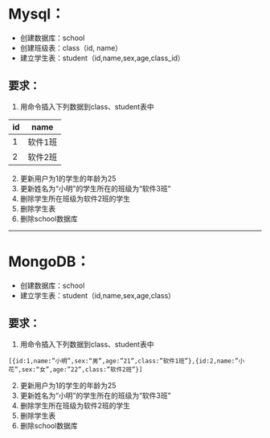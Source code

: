 # Mysql：  
- 创建数据库：school  
- 创建班级表：class（id, name）  
- 建立学生表：student（id,name,sex,age,class_id）  

## 要求：  
1. 用命令插入下列数据到class、student表中  

|id|name|
|----|-----|
|1|软件1班|
|2|软件2班|

2. 更新用户为1的学生的年龄为25  
3. 更新姓名为“小明”的学生所在的班级为“软件3班”  
4. 删除学生所在班级为软件2班的学生  
5. 删除学生表  
6. 删除school数据库  

---
# MongoDB：  
- 创建数据库：school  
- 建立学生表：student（id,name,sex,age,class）  

## 要求：  
1. 用命令插入下列数据到class、student表中  
```
[{id:1,name:”小明”,sex:“男”,age:”21”,class:”软件1班”},{id:2,name:”小花”,sex:“女”,age:”22”,class:”软件2班”}]
```
2. 更新用户为1的学生的年龄为25  
3. 更新姓名为“小明”的学生所在的班级为“软件3班”  
4. 删除学生所在班级为软件2班的学生  
5. 删除学生表  
6. 删除school数据库  
